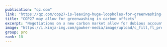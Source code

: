 ```yaml
---
publication: "qz.com"
link: "https://qz.com/cop27-is-leaving-huge-loopholes-for-greenwashing-1849800189/amp"
title: "COP27 may allow for greenwashing in carbon offsets"
excerpt: "Negotiations on a new carbon market allow for dubious accounting and lack transparency"
image: "https://i.kinja-img.com/gawker-media/image/upload/c_fill,fl_progressive,g_center,h_180,q_80,w_320/8250c6f841b693b4990648e8dff17e5b.png"
group: pro
rank: 18
---
```

